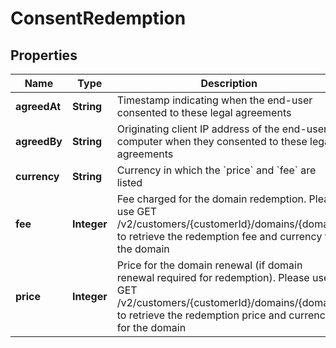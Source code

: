 

# ConsentRedemption


## Properties

| Name | Type | Description | Notes |
|------------ | ------------- | ------------- | -------------|
|**agreedAt** | **String** | Timestamp indicating when the end-user consented to these legal agreements |  |
|**agreedBy** | **String** | Originating client IP address of the end-user&#39;s computer when they consented to these legal agreements |  |
|**currency** | **String** | Currency in which the &#x60;price&#x60; and &#x60;fee&#x60; are listed |  |
|**fee** | **Integer** | Fee charged for the domain redemption. Please use GET /v2/customers/{customerId}/domains/{domain} to retrieve the redemption fee and currency for the domain |  |
|**price** | **Integer** | Price for the domain renewal (if domain renewal required for redemption). Please use GET /v2/customers/{customerId}/domains/{domain} to retrieve the redemption price and currency for the domain |  |




